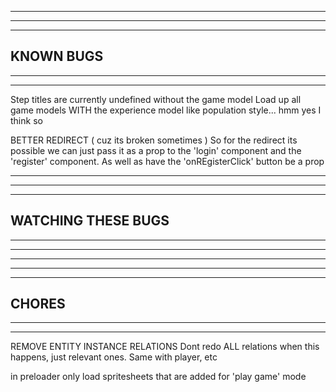 --------------------------------------------------------------------------------------
--------------------------------------------------------------------------------------
--------------------------------------------------------------------------------------
KNOWN BUGS
--------------------------------------------------------------------------------------
--------------------------------------------------------------------------------------
--------------------------------------------------------------------------------------

Step titles are currently undefined without the game model 
  Load up all game models WITH the experience model like population style... hmm yes I think so

BETTER REDIRECT ( cuz its broken sometimes )
  So for the redirect its possible we can just pass it as a prop to the 'login' component and the 'register' component. As well as have the 'onREgisterClick' button be a prop

--------------------------------------------------------------------------------------
--------------------------------------------------------------------------------------
--------------------------------------------------------------------------------------
WATCHING THESE BUGS
--------------------------------------------------------------------------------------
--------------------------------------------------------------------------------------
--------------------------------------------------------------------------------------


--------------------------------------------------------------------------------------
--------------------------------------------------------------------------------------
--------------------------------------------------------------------------------------
CHORES
--------------------------------------------------------------------------------------
--------------------------------------------------------------------------------------
--------------------------------------------------------------------------------------

REMOVE ENTITY INSTANCE RELATIONS
  Dont redo ALL relations when this happens, just relevant ones. Same with player, etc

in preloader
  only load spritesheets that are added for 'play game' mode

